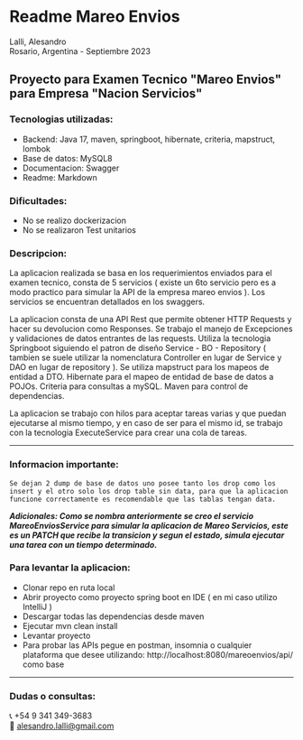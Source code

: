 # Readme Mareo Envios

Lalli, Alesandro  
Rosario, Argentina - Septiembre 2023  

## Proyecto para Examen Tecnico "Mareo Envios" para Empresa "Nacion Servicios"

### Tecnologias utilizadas:
* Backend: Java 17, maven, springboot, hibernate, criteria, mapstruct, lombok
* Base de datos: MySQL8
* Documentacion: Swagger
* Readme: Markdown

### Dificultades:
* No se realizo dockerizacion
* No se realizaron Test unitarios

### Descripcion:  

La aplicacion realizada se basa en los requerimientos enviados para el examen tecnico, consta de 5 servicios ( existe un 6to servicio pero es a modo practico para simular la API de la empresa mareo envios ). Los servicios se encuentran detallados en los swaggers.  

La aplicacion consta de una API Rest que permite obtener HTTP Requests y hacer su devolucion como Responses. Se trabajo el manejo de Excepciones y validaciones de datos entrantes de las requests. Utiliza la tecnologia Springboot siguiendo el patron de diseño Service - BO - Repository ( tambien se suele utilizar la nomenclatura Controller en lugar de Service y DAO en lugar de repository ). Se utiliza mapstruct para los mapeos de entidad a DTO. Hibernate para el mapeo de entidad de base de datos a POJOs. Criteria para consultas a mySQL. Maven para control de dependencias.  

La aplicacion se trabajo con hilos para aceptar tareas varias y que puedan ejecutarse al mismo tiempo, y en caso de ser para el mismo id, se trabajo con la tecnologia ExecuteService para crear una cola de tareas. 

---

### Informacion importante: 

    Se dejan 2 dump de base de datos uno posee tanto los drop como los insert y el otro solo los drop table sin data, para que la aplicacion funcione correctamente es recomendable que las tablas tengan data. 

***Adicionales:
	Como se nombra anteriormente se creo el servicio MareoEnviosService para simular la aplicacion de Mareo Servicios, este es un PATCH que recibe la transicion y segun el estado, simula ejecutar una tarea con un tiempo determinado.***

### Para levantar la aplicacion:
* Clonar repo en ruta local
* Abrir proyecto como proyecto spring boot en IDE ( en mi caso utilizo IntelliJ )
* Descargar todas las dependencias desde maven
* Ejecutar mvn clean install
* Levantar proyecto
* Para probar las APIs pegue en postman, insomnia o cualquier plataforma que desee utilizando: http://localhost:8080/mareoenvios/api/ como base

---

### Dudas o consultas:

📞 +54 9 341 349-3683  
📩 alesandro.lalli@gmail.com

